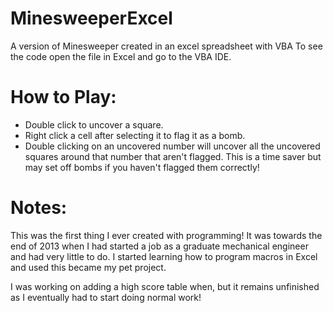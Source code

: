 # MinesweeperExcel
A version of Minesweeper created in an excel spreadsheet with VBA To see the code open the file in Excel and go to the VBA IDE.

# How to Play:
- Double click to uncover a square.
- Right click a cell after selecting it to flag it as a bomb.
- Double clicking on an uncovered number will uncover all the uncovered squares around that number that aren't flagged. This is a time saver but may set off bombs if you haven't flagged them correctly!


# Notes:
This was the first thing I ever created with programming! It was towards the end of 2013 when I had started a job as a graduate mechanical engineer and had very little to do. I started learning how to program macros in Excel and used this became my pet project.

I was working on adding a high score table when, but it remains unfinished as I eventually had to start doing normal work!
